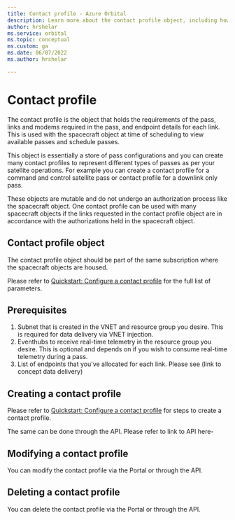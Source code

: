 ```yaml
---
title: Contact profile - Azure Orbital
description: Learn more about the contact profile object, including how to create, modify, and delete the profile.
author: hrshelar
ms.service: orbital
ms.topic: conceptual
ms.custom: ga
ms.date: 06/07/2022
ms.author: hrshelar

---
```


# Contact profile

The contact profile is the object that holds the requirements of the pass, links and modems required in the pass, and endpoint details for each link. This is used with the spacecraft object at time of scheduling to view available passes and schedule passes.

This object is essentially a store of pass configurations and you can create many contact profiles to represent different types of passes as per your satellite operations. For example you can create a contact profile for a command and control  satellite pass or contact profile for a downlink only pass. 

These objects are mutable and do not undergo an authorization process like the spacecraft object. One contact profile can be used with many spacecraft objects if the links requested in the contact profile object are in accordance with the authorizations held in the spacecraft object.

## Contact profile object

The contact profile object should be part of the same subscription where the spacecraft objects are housed.

Please refer to [Quickstart: Configure a contact profile](contact-profile.md) for the full list of parameters.


## Prerequisites 

1. Subnet that is created in the VNET and resource group you desire. This is required for data delivery via VNET injection.
1. Eventhubs to receive real-time telemetry in the resource group you desire. This is optional and depends on if you wish to consume real-time telemetry during a pass.
1. List of endpoints that you've allocated for each link. Please see (link to concept data delivery)

## Creating a contact profile 

Please refer to [Quickstart: Configure a contact profile](contact-profile.md) for steps to create a contact profile. 

The same can be done through the API. Please refer to link to API here-

## Modifying a contact profile

You can modify the contact profile via the Portal or through the API.

## Deleting a contact profile

You can delete the contact profile via the Portal or through the API.

